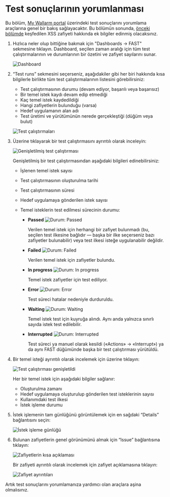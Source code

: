 [img-dashboard]:            ../../images/fast/qsg/common/test-interpretation/25-qsg-fast-test-int-dashboard.png
[img-testrun]:              ../../images/fast/qsg/common/test-interpretation/27-qsg-fast-test-int-testrun-screen.png
[img-test-run-expanded]:    ../../images/fast/qsg/common/test-interpretation/28-qsg-fast-testrun-opened.png
[img-status-passed]:        ../../images/fast/qsg/common/test-interpretation/passed-colored.png
[img-status-failed]:        ../../images/fast/qsg/common/test-interpretation/failed-colored.png
[img-status-inprogress]:    ../../images/fast/qsg/common/test-interpretation/in-progress.png
[img-status-error]:         ../../images/fast/qsg/common/test-interpretation/error-colored.png
[img-status-waiting]:       ../../images/fast/qsg/common/test-interpretation/waiting-colored.png
[img-status-interrupted]:   ../../images/fast/qsg/common/test-interpretation/interrupted-colored.png
[img-testrun-expanded]:     ../../images/fast/qsg/common/test-interpretation/29-qsg-fast-test-int-testrun-expanded.png
[img-log]:                  ../../images/fast/qsg/common/test-interpretation/30-qsg-fast-test-int-testrun-log.png
[img-vuln-description]:     ../../images/fast/qsg/common/test-interpretation/31-qsg-fast-test-int-events-vuln-description.png     
[img-vuln-details]:         ../../images/fast/qsg/common/test-interpretation/32-qsg-fast-int-issue-details.png

[link-previous-chapter]:    test-run.md
[link-wl-console]:          https://us1.my.wallarm.com
[link-how-to-search]:       https://docs.wallarm.com/en/user-en/use-search-en.html    

    
    
#   Test sonuçlarının yorumlanması

Bu bölüm, [My Wallarm portal][link-wl-console] üzerindeki test sonuçlarını yorumlama araçlarına genel bir bakış sağlayacaktır. Bu bölümün sonunda, [önceki bölümde][link-previous-chapter] keşfedilen XSS zafiyeti hakkında ek bilgiler edinmiş olacaksınız.

1.  Hızlıca neler olup bittiğine bakmak için "Dashboards → FAST" sekmesine tıklayın. Dashboard, seçilen zaman aralığı için tüm test çalıştırmalarının ve durumlarının bir özetini ve zafiyet sayılarını sunar.

    ![Dashboard][img-dashboard]

    <!-- You can use an event search tool as well. To do that, select the “Events” tab, and enter the necessary request into the search box. Help is available through the link “How to search”, which is located near the search box.   -->

    <!-- See the [link][link-how-to-search] for more information about using the search tool. -->

2.  “Test runs” sekmesini seçerseniz, aşağıdakiler gibi her biri hakkında kısa bilgilerle birlikte tüm test çalıştırmalarının listesini görebilirsiniz:

    * Test çalıştırmasının durumu (devam ediyor, başarılı veya başarısız)
    * Bir temel istek kaydı devam edip etmediği
    * Kaç temel istek kaydedildiği
    * Hangi zafiyetlerin bulunduğu (varsa)
    * Hedef uygulamanın alan adı
    * Test üretimi ve yürütümünün nerede gerçekleştiği (düğüm veya bulut)

    ![Test çalıştırmaları][img-testrun]

3.  Üzerine tıklayarak bir test çalıştırmasını ayrıntılı olarak inceleyin:

    ![Genişletilmiş test çalıştırması][img-test-run-expanded]

    Genişletilmiş bir test çalıştırmasından aşağıdaki bilgileri edinebilirsiniz:

    * İşlenen temel istek sayısı
    * Test çalıştırmasının oluşturulma tarihi
    * Test çalıştırmasının süresi
    * Hedef uygulamaya gönderilen istek sayısı
    * Temel isteklerin test edilmesi sürecinin durumu:

        * **Passed** ![Durum: Passed][img-status-passed]
        
            Verilen temel istek için herhangi bir zafiyet bulunmadı (bu, seçilen test ilkesine bağlıdır — başka bir ilke seçerseniz bazı zafiyetler bulunabilir) veya test ilkesi isteğe uygulanabilir değildir.
        
        * **Failed** ![Durum: Failed][img-status-failed]  
        
            Verilen temel istek için zafiyetler bulundu.
            
        * **In progress** ![Durum: In progress][img-status-inprogress]
              
            Temel istek zafiyetler için test ediliyor.
            
        * **Error** ![Durum: Error][img-status-error]  
            
            Test süreci hatalar nedeniyle durduruldu.
            
        * **Waiting** ![Durum: Waiting][img-status-waiting]      
        
            Temel istek test için kuyruğa alındı. Aynı anda yalnızca sınırlı sayıda istek test edilebilir. 
            
        * **Interrupted** ![Durum: Interrupted][img-status-interrupted]
        
            Test süreci ya manuel olarak kesildi («Actions» → «Interrupt») ya da aynı FAST düğümünde başka bir test çalıştırması yürütüldü.   

4.  Bir temel isteği ayrıntılı olarak incelemek için üzerine tıklayın:

    ![Test çalıştırması genişletildi][img-testrun-expanded]
    
    Her bir temel istek için aşağıdaki bilgiler sağlanır:

    * Oluşturulma zamanı
    * Hedef uygulamaya oluşturulup gönderilen test isteklerinin sayısı
    * Kullanımdaki test ilkesi
    * İstek işleme durumu

5.  İstek işlemenin tam günlüğünü görüntülemek için en sağdaki “Details” bağlantısını seçin:

    ![İstek işleme günlüğü][img-log]

6.  Bulunan zafiyetlerin genel görünümünü almak için “Issue” bağlantısına tıklayın:

    ![Zafiyetlerin kısa açıklaması][img-vuln-description]

    Bir zafiyeti ayrıntılı olarak incelemek için zafiyet açıklamasına tıklayın:

    ![Zafiyet ayrıntıları][img-vuln-details]
            
Artık test sonuçlarını yorumlamanıza yardımcı olan araçlara aşina olmalısınız.
